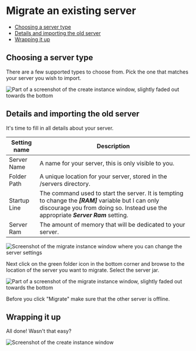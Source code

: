 # Migrate an existing server

*   [Choosing a server type](#choosing-a-server-type)
*   [Details and importing the old server](#details-and-importing-the-old-server)
*   [Wrapping it up](#wrapping-it-up)

## Choosing a server type

There are a few supported types to choose from. Pick the one that matches your server you wish to import.

![Part of a screenshot of the create instance window, slightly faded out towards the bottom](/docs/asset/11.x.x/migrate_server_type.png)

## Details and importing the old server

It's time to fill in all details about your server.

Setting name | Description
--- | ---
Server Name | A name for your server, this is only visible to you.
Folder Path | A unique location for your server, stored in the /servers directory.
Startup Line | The command used to start the server. It is tempting to change the ***[RAM]*** variable but I can only discourage you from doing so. Instead use the appropriate ***Server Ram*** setting.
Server Ram | The amount of memory that will be dedicated to your server.

![Screenshot of the migrate instance window where you can change the server settings](/docs/asset/11.x.x/migrate_server_settings.png)

Next click on the green folder icon in the bottom corner and browse to the location of the server you want to migrate. Select the server jar.

![Part of a screenshot of the migrate instance window, slightly faded out towards the bottom](/docs/asset/11.x.x/migrate_server_start.png)

Before you click "Migrate" make sure that the other server is offline.

## Wrapping it up

All done! Wasn't that easy?

![Screenshot of the create instance window](/docs/asset/11.x.x/migrate_server_finished.png)
